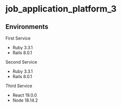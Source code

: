 # job_application_platform_3

## Environments
First Service
- Ruby 3.3.1
- Rails 8.0.1

Second Service
- Ruby 3.3.1
- Rails 8.0.1

Third Service
- React 19.0.0
- Node 18.14.2